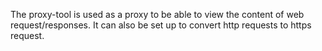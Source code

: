 The proxy-tool is used as a proxy to be able to view the content of web request/responses. It can also be set up to convert http requests to https request.